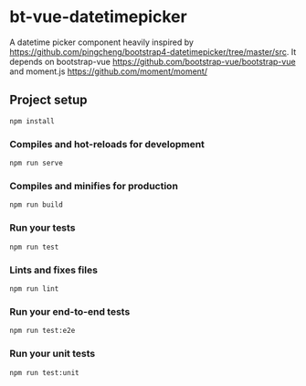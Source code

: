 # bt-vue-datetimepicker


A datetime picker component heavily inspired by https://github.com/pingcheng/bootstrap4-datetimepicker/tree/master/src.
It depends on bootstrap-vue https://github.com/bootstrap-vue/bootstrap-vue
and moment.js https://github.com/moment/moment/



## Project setup
```
npm install
```

### Compiles and hot-reloads for development
```
npm run serve
```

### Compiles and minifies for production
```
npm run build
```

### Run your tests
```
npm run test
```

### Lints and fixes files
```
npm run lint
```

### Run your end-to-end tests
```
npm run test:e2e
```

### Run your unit tests
```
npm run test:unit
```

